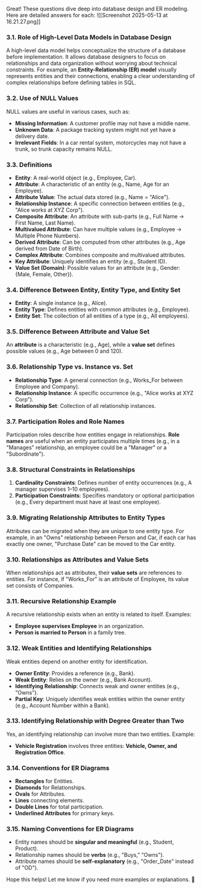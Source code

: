 Great! These questions dive deep into database design and ER modeling. Here are detailed answers for each:
![[Screenshot 2025-05-13 at 16.21.27.png]]

### 3.1. Role of High-Level Data Models in Database Design
A high-level data model helps conceptualize the structure of a database before implementation. It allows database designers to focus on relationships and data organization without worrying about technical constraints. For example, an **Entity-Relationship (ER) model** visually represents entities and their connections, enabling a clear understanding of complex relationships before defining tables in SQL.

### 3.2. Use of NULL Values
NULL values are useful in various cases, such as:
- **Missing Information**: A customer profile may not have a middle name.
- **Unknown Data**: A package tracking system might not yet have a delivery date.
- **Irrelevant Fields**: In a car rental system, motorcycles may not have a trunk, so trunk capacity remains NULL.

### 3.3. Definitions
- **Entity**: A real-world object (e.g., Employee, Car).
- **Attribute**: A characteristic of an entity (e.g., Name, Age for an Employee).
- **Attribute Value**: The actual data stored (e.g., Name = "Alice").
- **Relationship Instance**: A specific connection between entities (e.g., "Alice works at XYZ Corp").
- **Composite Attribute**: An attribute with sub-parts (e.g., Full Name → First Name, Last Name).
- **Multivalued Attribute**: Can have multiple values (e.g., Employee → Multiple Phone Numbers).
- **Derived Attribute**: Can be computed from other attributes (e.g., Age derived from Date of Birth).
- **Complex Attribute**: Combines composite and multivalued attributes.
- **Key Attribute**: Uniquely identifies an entity (e.g., Student ID).
- **Value Set (Domain)**: Possible values for an attribute (e.g., Gender: {Male, Female, Other}).

### 3.4. Difference Between Entity, Entity Type, and Entity Set
- **Entity**: A single instance (e.g., Alice).
- **Entity Type**: Defines entities with common attributes (e.g., Employee).
- **Entity Set**: The collection of all entities of a type (e.g., All employees).

### 3.5. Difference Between Attribute and Value Set
An **attribute** is a characteristic (e.g., Age), while a **value set** defines possible values (e.g., Age between 0 and 120).

### 3.6. Relationship Type vs. Instance vs. Set
- **Relationship Type**: A general connection (e.g., Works_For between Employee and Company).
- **Relationship Instance**: A specific occurrence (e.g., "Alice works at XYZ Corp").
- **Relationship Set**: Collection of all relationship instances.

### 3.7. Participation Roles and Role Names
Participation roles describe how entities engage in relationships. **Role names** are useful when an entity participates multiple times (e.g., in a "Manages" relationship, an employee could be a "Manager" or a "Subordinate").

### 3.8. Structural Constraints in Relationships
1. **Cardinality Constraints**: Defines number of entity occurrences (e.g., A manager supervises 1–10 employees).
2. **Participation Constraints**: Specifies mandatory or optional participation (e.g., Every department must have at least one employee).

### 3.9. Migrating Relationship Attributes to Entity Types
Attributes can be migrated when they are unique to one entity type. For example, in an "Owns" relationship between Person and Car, if each car has exactly one owner, "Purchase Date" can be moved to the Car entity.

### 3.10. Relationships as Attributes and Value Sets
When relationships act as attributes, their **value sets** are references to entities. For instance, if "Works_For" is an attribute of Employee, its value set consists of Companies.

### 3.11. Recursive Relationship Example
A recursive relationship exists when an entity is related to itself. Examples:
- **Employee supervises Employee** in an organization.
- **Person is married to Person** in a family tree.

### 3.12. Weak Entities and Identifying Relationships
Weak entities depend on another entity for identification.
- **Owner Entity**: Provides a reference (e.g., Bank).
- **Weak Entity**: Relies on the owner (e.g., Bank Account).
- **Identifying Relationship**: Connects weak and owner entities (e.g., "Owns").
- **Partial Key**: Uniquely identifies weak entities within the owner entity (e.g., Account Number within a Bank).

### 3.13. Identifying Relationship with Degree Greater than Two
Yes, an identifying relationship can involve more than two entities. Example:
- **Vehicle Registration** involves three entities: **Vehicle, Owner, and Registration Office**.

### 3.14. Conventions for ER Diagrams
- **Rectangles** for Entities.
- **Diamonds** for Relationships.
- **Ovals** for Attributes.
- **Lines** connecting elements.
- **Double Lines** for total participation.
- **Underlined Attributes** for primary keys.

### 3.15. Naming Conventions for ER Diagrams
- Entity names should be **singular and meaningful** (e.g., Student, Product).
- Relationship names should be **verbs** (e.g., "Buys," "Owns").
- Attribute names should be **self-explanatory** (e.g., "Order_Date" instead of "OD").

Hope this helps! Let me know if you need more examples or explanations. 🚀
